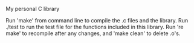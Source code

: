 My personal C library

Run 'make' from command line to compile the .c files and the library.
Run ./test to run the test file for the functions included in this library.
Run 're make' to recompile after any changes, and 'make clean' to delete .o's.
